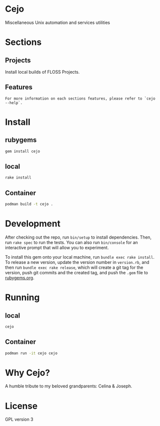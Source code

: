# Cejo
  Miscellaneous Unix automation and services utilities

# Sections

## Projects
   Install local builds of FLOSS Projects.

## Features
	For more information on each sections features, please refer to `cejo --help`.

# Install

## rubygems
```sh
gem install cejo
```

## local
```sh
rake install
```

## Container
```sh
podman build -t cejo .
```

# Development

After checking out the repo, run `bin/setup` to install dependencies. Then, run `rake spec` to run the tests. You can also run `bin/console` for an interactive prompt that will allow you to experiment.

To install this gem onto your local machine, run `bundle exec rake install`. To release a new version, update the version number in `version.rb`, and then run `bundle exec rake release`, which will create a git tag for the version, push git commits and the created tag, and push the `.gem` file to [rubygems.org](https://rubygems.org).


# Running

## local
```sh
cejo
```

## Container
```sh
podman run -it cejo cejo
```

# Why Cejo?
A humble tribute to my beloved grandparents: Celina & Joseph.

# License
  GPL version 3

